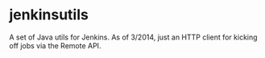 jenkinsutils
=============

A set of Java utils for Jenkins. As of 3/2014, just an HTTP client for kicking off jobs via the Remote API.
